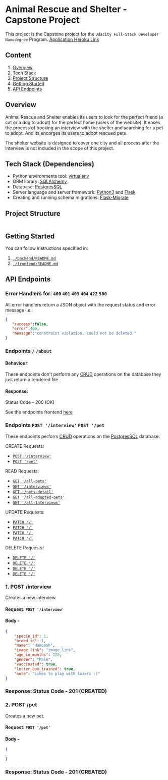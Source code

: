 # Animal Rescue and Shelter - Capstone Project
This project is the Capstone project for the `Udacity Full-Stack Developer Nanodegree` Program.
[Application Heroku Link](http)

## Content
1. [Overview](#Overview)
2. [Tech Stack](#Tech-Stack)
3. [Project Structure](#Project-Structure)
4. [Getting Started](#Getting-Started)
5. [API Endpoints](#API-Endpoints)


## Overview
Animal Rescue and Shelter enables its users to look for the perfect friend (a cat or a dog to adopt) for the perfect home (users of the website). It eases the process of booking an interview with the shelter and searching for a pet to adopt. And its encorges its users to adopt rescued pets.

The shelter website is designed to cover one city and all process after the interview is not included in the scope of this project.

<a name="Tech-Stack"></a>

## Tech Stack (Dependencies)
- Python environments tool: [virtualenv](https://packaging.python.org/guides/installing-using-pip-and-virtual-environments/)
- ORM library: [SQLAlchemy](https://www.sqlalchemy.org/)
- Database: [PostgresSQL](https://www.postgresql.org/)
- Server language and server framework: [Python3](https://docs.python.org/3/using/unix.html#getting-and-installing-the-latest-version-of-python) and [Flask](https://flask.palletsprojects.com/en/2.0.x/)
- Creating and running schema migrations: [Flask-Migrate](https://flask-migrate.readthedocs.io/en/latest/) 


<a name="Project-Structure"></a>

## Project Structure
```

```

<a name="Getting-Started"></a>

## Getting Started
You can follow instructions specified in:
1. [`./backend/README.md`](./backend/README.md)
2. [`./frontend/README.md`](./frontend/README.md)

<a name="API-Endpoints"></a>

## API Endpoints
### Error Handlers for: `400` `401` `403` `404` `422` `500`
All error handlers return a JSON object with the request status and error message i.e.:
```JSON
{
   "success":false,
   "error":400,
   "message":"constraint violation, could not be deleted."
}
```

### Endpoints `/` `/about`
#### Behaviour: 
These endpoints don't perform any [CRUD](https://www.codecademy.com/articles/what-is-crud) operations on the database they just return a rendered file

#### Response: 
Status Code - 200 (OK)

See the endpoints frontend [here](./frontend/README.md)

### Endpoints `POST '/interview'` `POST '/pet` `` `` `` `` `` ``

These endpoints perform [CRUD](https://www.codecademy.com/articles/what-is-crud) operations on the [PostgresSQL](https://www.postgresql.org/about/) database:

CREATE Requests:
* [`POST '/interview'`](#post-interview)
* [`POST '/pet'`](#post-pet)

READ Requests:
* [`GET '/all-pets'`](#)
* [`GET '/interviews'`](#)
* [`GET '/pets-detail'`](#)
* [`GET '/all-adopted-pets'`](#)
* [`GET '/all-Interviews'`](#)

UPDATE Requests:
* [`PATCH '/'`](#)
* [`PATCH '/'`](#)
* [`PATCH '/'`](#)
* [`PATCH '/'`](#)

DELETE Requests:
* [`DELETE '/'`](#)
* [`DELETE '/'`](#)
* [`DELETE '/'`](#)
* [`DELETE '/'`](#)


<a name="post-interview"></a>

### 1. POST /interview
Creates a new interview.

#### Request: ```POST '/interview'```
#### Body -
```JSON
{
    "specie_id": 1,
    "breed_id": 1,
    "name": "Hamoosh",
    "image_link": "image_link",
    "age_in_months": 120,
    "gender": "Male",
    "vaccinated": true,
    "letter_box_trained": true,
    "note": "Likes to play with lazerz :)"
}
```
### Response: Status Code - 201 (CREATED)

<a name="post-pet"></a>

### 2. POST /pet
Creates a new pet.

#### Request: ```POST '/pet'```
#### Body -
```JSON
{
    
}
```
### Response: Status Code - 201 (CREATED)